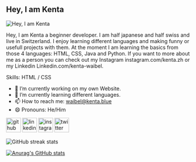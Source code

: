 ## Hey, I am Kenta 
![Hey, I am Kenta](https://media-exp1.licdn.com/dms/image/D5616AQEItRcUpuGxhQ/profile-displaybackgroundimage-shrink_200_800/0/1660574057216?e=2147483647&v=beta&t=nP3OUSefjba0cTJDtzMFxzCGdErzTJH9aF15CqOn8YE)

Hey, I am Kenta a beginner developer. I am half japanese and half swiss and live in Switzerland. I enjoy learning different languages and making funny or usefull projects with them. At the moment I am learning the basics from those 4 languages: HTML, CSS, Java and Python. If you want to more about me as a person you can check out my Instagram instagram.com/kenta.zh or my Linkedin Linkedin.com/kenta-waibel.

Skills: HTML / CSS

- 🔭 I’m currently working on my own Website. 
- 🌱 I’m currently learning different languages. 
- 📫 How to reach me: waibel@kenta.blue 
- 😄 Pronouns: He/Him 


[<img src='https://cdn.jsdelivr.net/npm/simple-icons@3.0.1/icons/github.svg' alt='github' height='40'>](https://github.com/K3NTAW)  [<img src='https://cdn.jsdelivr.net/npm/simple-icons@3.0.1/icons/linkedin.svg' alt='linkedin' height='40'>](https://www.linkedin.com/in/kenta-waibel/)  [<img src='https://cdn.jsdelivr.net/npm/simple-icons@3.0.1/icons/instagram.svg' alt='instagram' height='40'>](https://www.instagram.com/Kenta.zh/)  [<img src='https://cdn.jsdelivr.net/npm/simple-icons@3.0.1/icons/twitter.svg' alt='twitter' height='40'>](https://twitter.com/K3NTAW)  

![GitHub streak stats](https://github-readme-streak-stats.herokuapp.com/?user=K3NTAW)  

[![Anurag's GitHub stats](https://github-readme-stats.vercel.app/api?username=K3ntaw)](https://github.com/anuraghazra/github-readme-stats)

